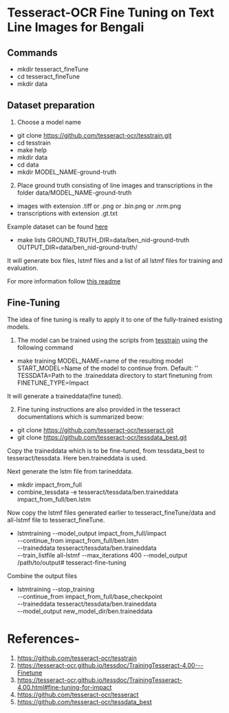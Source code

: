 # Tesseract-OCR Fine Tuning on Text Line Images for Bengali

## Commands

* mkdir tesseract_fineTune
* cd tesseract_fineTune
* mkdir data

## Dataset preparation

1. Choose a model name

* git clone https://github.com/tesseract-ocr/tesstrain.git
* cd tesstrain
* make help
* mkdir data 
* cd data 
* mkdir MODEL_NAME-ground-truth

2. Place ground truth consisting of line images and transcriptions in the folder data/MODEL_NAME-ground-truth

* images with extension .tiff or .png or .bin.png or .nrm.png
* transcriptions with extension .gt.txt

Example dataset can be found [here](https://github.com/tesseract-ocr/tesstrain/blob/master/ocrd-testset.zip) 

* make lists GROUND_TRUTH_DIR=data/ben_nid-ground-truth OUTPUT_DIR=data/ben_nid-ground-truth/  

It will generate box files, lstmf files and a list of all lstmf files for training and evaluation.

For more information follow [this readme](https://github.com/tesseract-ocr/tesstrain)

## Fine-Tuning 

The idea of fine tuning is really to apply it to one of the fully-trained existing models.

1. The model can be trained using the scripts from [tesstrain](https://github.com/tesseract-ocr/tesstrain) using the following command

* make training MODEL_NAME=name of the resulting model \
  START_MODEL=Name of the model to continue from. Default: '' \
  TESSDATA=Path to the .traineddata directory to start finetuning from \
  FINETUNE_TYPE=Impact
 
It will generate a traineddata(fine tuned).

2. Fine tuning instructions are also provided in the tesseract documentations which is summarized beow:

* git clone https://github.com/tesseract-ocr/tesseract.git
* git clone https://github.com/tesseract-ocr/tessdata_best.git

Copy the traineddata which is to be fine-tuned, from tessdata_best to tesseract/tessdata. Here ben.traineddata is used.

Next generate the lstm file from tarineddata.

* mkdir impact_from_full
* combine_tessdata -e tesseract/tessdata/ben.traineddata \
  impact_from_full/ben.lstm

Now copy the lstmf files generated earlier to tesseract_fineTune/data and all-lstmf file to tesseract_fineTune.

* lstmtraining --model_output impact_from_full/impact \
--continue_from impact_from_full/ben.lstm \
--traineddata tesseract/tessdata/ben.traineddata \
--train_listfile all-lstmf --max_iterations 400
--model_output /path/to/output# tesseract-fine-tuning

Combine the output files

* lstmtraining --stop_training \
  --continue_from impact_from_full/base_checkpoint \
  --traineddata tesseract/tessdata/ben.traineddata \
  --model_output new_model_dir/ben.traineddata

# References-
1. https://github.com/tesseract-ocr/tesstrain
2. https://tesseract-ocr.github.io/tessdoc/TrainingTesseract-4.00---Finetune
3. https://tesseract-ocr.github.io/tessdoc/TrainingTesseract-4.00.html#fine-tuning-for-impact
4. https://github.com/tesseract-ocr/tesseract
5. https://github.com/tesseract-ocr/tessdata_best
